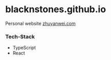 # blacknstones.github.io

Personal website [zhuyanwei.com](https://zhuyanwei.com/)

### Tech-Stack
- TypeScript
- React
